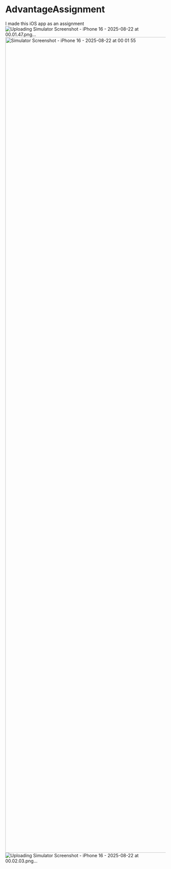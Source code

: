 # AdvantageAssignment
I made this iOS app as an assignment
![Uploading Simulator Screenshot - iPhone 16 - 2025-08-22 at 00.01.47.png…]()
<img width="1179" height="2556" alt="Simulator Screenshot - iPhone 16 - 2025-08-22 at 00 01 55" src="https://github.com/user-attachments/assets/6603e49f-3015-4bf6-b64b-bac481eef721" />
![Uploading Simulator Screenshot - iPhone 16 - 2025-08-22 at 00.02.03.png…]()
